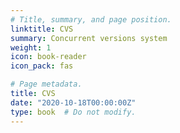 ```yaml
---
# Title, summary, and page position.
linktitle: CVS
summary: Concurrent versions system
weight: 1
icon: book-reader
icon_pack: fas

# Page metadata.
title: CVS
date: "2020-10-18T00:00:00Z"
type: book  # Do not modify.
---
```

